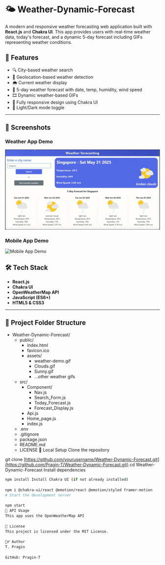 # 🌤️ Weather-Dynamic-Forecast

A modern and responsive weather forecasting web application built with **React.js** and **Chakra UI**. This app provides users with real-time weather data, today's forecast, and a dynamic 5-day forecast including GIFs representing weather conditions.

## 🚀 Features

- 🔍 City-based weather search
- 📍 Geolocation-based weather detection
- 🌦️ Current weather display
- 📅 5-day weather forecast with date, temp, humidity, wind speed
- 🎞️ Dynamic weather-based GIFs
- 📱 Fully responsive design using Chakra UI
- 🌙 Light/Dark mode toggle

---

## 📸 Screenshots

<h3>Weather App Demo</h3>
<img src="./public/Web-app-Screenshot.gif" alt="Weather App Demo" width="1200" />

<h3>Mobile App Demo</h3>
<img src="./public/Mobile-app_screen.gif" alt="Mobile App Demo" width="600" />

## 🛠️ Tech Stack

- **React.js**
- **Chakra UI**
- **OpenWeatherMap API**
- **JavaScript (ES6+)**
- **HTML5 & CSS3**

---
## 📁 Project Folder Structure

- Weather-Dynamic-Forecast/
  - public/
    - index.html
    - favicon.ico
    - assets/
      - weather-demo.gif
      - Clouds.gif
      - Sunny.gif
      - ...other weather gifs
  - src/
    - Component/
      - Nav.js
      - Search_Form.js
      - Today_Forecast.js
      - Forecast_Display.js
    - Api.js
    - Home_page.js
    - index.js
  - .env
  - .gitignore
  - package.json
  - README.md
  - LICENSE
🧪 Local Setup
Clone the repository

git clone [https://github.com/yourusername/Weather-Dynamic-Forecast.git](https://github.com/Pragin-T/Weather-Dynamic-Forecast.git)
cd Weather-Dynamic-Forecast
Install dependencies

```bash
npm install Install Chakra UI (if not already installed)

npm i @chakra-ui/react @emotion/react @emotion/styled framer-motion
# Start the development server

npm start
🔐 API Usage
This app uses the OpenWeatherMap API

📄 License
This project is licensed under the MIT License.

🙋‍♂️ Author
T. Pragin

GitHub: Pragin-T


